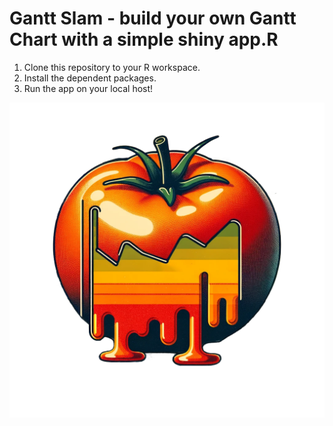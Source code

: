 # Gantt Slam - build your own Gantt Chart with a simple shiny app.R

1. Clone this repository to your R workspace.
2. Install the dependent packages.
3. Run the app on your local host!

![Tomato Gannt](https://github.com/rnjefferies/gantt-slam/blob/master/ganttSlam/www/logo.png?,raw=true)
